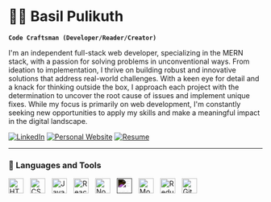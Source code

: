 # 🏄‍♂️ Basil Pulikuth

**`Code Craftsman (Developer/Reader/Creator)`**

I'm an independent full-stack web developer, specializing in the MERN stack, with a passion for solving problems in unconventional ways. From ideation to implementation, I thrive on building robust and innovative solutions that address real-world challenges. With a keen eye for detail and a knack for thinking outside the box, I approach each project with the determination to uncover the root cause of issues and implement unique fixes. While my focus is primarily on web development, I'm constantly seeking new opportunities to apply my skills and make a meaningful impact in the digital landscape.

<p align="left">
   <a href="https://www.linkedin.com/in/iambasilp" title="Connect with me on LinkedIn">
      <img alt="LinkedIn" src="https://img.shields.io/badge/-LinkedIn-0077B5?style=for-the-badge&logo=linkedin&logoColor=white"/></a> 
   <a href="https://personal-portfolio-nextjs-kappa.vercel.app" title="Visit my personal website">
      <img alt="Personal Website" src="https://img.shields.io/badge/-Personal%20Website-FF5733?style=for-the-badge"/></a> 
   <a href="https://link-to-your-resume.pdf" title="View my resume">
      <img alt="Resume" src="https://img.shields.io/badge/-Resume-14455A?style=for-the-badge"/></a>
</p>

---

### 🧰 Languages and Tools

<!-- HTML5 -->
<img align="left" alt="HTML5" width="30px" style="padding-right:10px;" src="https://cdn.jsdelivr.net/gh/devicons/devicon/icons/html5/html5-original.svg" title="HTML5: Used to structure web pages" />

<!-- CSS3 -->
<img align="left" alt="CSS3" width="30px" style="padding-right:10px;" src="https://cdn.jsdelivr.net/gh/devicons/devicon/icons/css3/css3-original.svg" title="CSS3: Styles the presentation of web pages" />

<!-- JavaScript -->
<img align="left" alt="JavaScript" width="30px" style="padding-right:10px;" src="https://cdn.jsdelivr.net/gh/devicons/devicon/icons/javascript/javascript-original.svg" title="JavaScript: The programming language of the web" />

<!-- React -->
<img align="left" alt="React" width="30px" style="padding-right:10px;" src="https://cdn.jsdelivr.net/gh/devicons/devicon/icons/react/react-original.svg" title="React: A JavaScript library for building user interfaces" />

<!-- Node.js -->
<img align="left" alt="Node.js" width="30px" style="padding-right:10px;" src="https://cdn.jsdelivr.net/gh/devicons/devicon/icons/nodejs/nodejs-original.svg" title="Node.js: A JavaScript runtime built on Chrome's V8 JavaScript engine" />

<!-- Express.js -->
<img align="left" alt="Express.js" width="30px" style="padding-right:10px; filter: invert(1);" src="https://cdn.jsdelivr.net/gh/devicons/devicon/icons/express/express-original.svg" title="Express.js: A web application framework for Node.js" />

<!-- MongoDB -->
<img align="left" alt="MongoDB" width="30px" style="padding-right:10px;" src="https://cdn.jsdelivr.net/gh/devicons/devicon/icons/mongodb/mongodb-original.svg" title="MongoDB: A NoSQL database program" />

<!-- Redux -->
<img align="left" alt="Redux" width="30px" style="padding-right:10px;" src="https://cdn.jsdelivr.net/gh/devicons/devicon/icons/redux/redux-original.svg" title="Redux: A predictable state container for JavaScript apps" />

<!-- Git -->
<img align="left" alt="Git" width="30px" style="padding-right:10px;" src="https://cdn.jsdelivr.net/gh/devicons/devicon/icons/git/git-original.svg" title="Git: A distributed version control system" />


<br>

#

[website]: https://iambasilp.com
[linkedin]: https://iambasilo.com/fknight
